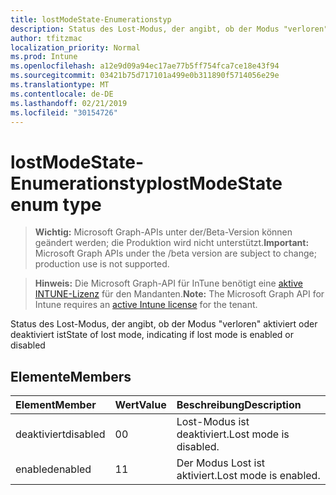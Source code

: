 ```yaml
---
title: lostModeState-Enumerationstyp
description: Status des Lost-Modus, der angibt, ob der Modus "verloren" aktiviert oder deaktiviert ist
author: tfitzmac
localization_priority: Normal
ms.prod: Intune
ms.openlocfilehash: a12e9d09a94ec17ae77b5ff754fca7ce18e43f94
ms.sourcegitcommit: 03421b75d717101a499e0b311890f5714056e29e
ms.translationtype: MT
ms.contentlocale: de-DE
ms.lasthandoff: 02/21/2019
ms.locfileid: "30154726"
---
```

# <a name="lostmodestate-enum-type"></a><span data-ttu-id="7a659-103">lostModeState-Enumerationstyp</span><span class="sxs-lookup"><span data-stu-id="7a659-103">lostModeState enum type</span></span>

> <span data-ttu-id="7a659-104">**Wichtig:** Microsoft Graph-APIs unter der/Beta-Version können geändert werden; die Produktion wird nicht unterstützt.</span><span class="sxs-lookup"><span data-stu-id="7a659-104">**Important:** Microsoft Graph APIs under the /beta version are subject to change; production use is not supported.</span></span>

> <span data-ttu-id="7a659-105">**Hinweis:** Die Microsoft Graph-API für InTune benötigt eine [aktive INTUNE-Lizenz](https://go.microsoft.com/fwlink/?linkid=839381) für den Mandanten.</span><span class="sxs-lookup"><span data-stu-id="7a659-105">**Note:** The Microsoft Graph API for Intune requires an [active Intune license](https://go.microsoft.com/fwlink/?linkid=839381) for the tenant.</span></span>

<span data-ttu-id="7a659-106">Status des Lost-Modus, der angibt, ob der Modus "verloren" aktiviert oder deaktiviert ist</span><span class="sxs-lookup"><span data-stu-id="7a659-106">State of lost mode, indicating if lost mode is enabled or disabled</span></span>

## <a name="members"></a><span data-ttu-id="7a659-107">Elemente</span><span class="sxs-lookup"><span data-stu-id="7a659-107">Members</span></span>
|<span data-ttu-id="7a659-108">Element</span><span class="sxs-lookup"><span data-stu-id="7a659-108">Member</span></span>|<span data-ttu-id="7a659-109">Wert</span><span class="sxs-lookup"><span data-stu-id="7a659-109">Value</span></span>|<span data-ttu-id="7a659-110">Beschreibung</span><span class="sxs-lookup"><span data-stu-id="7a659-110">Description</span></span>|
|:---|:---|:---|
|<span data-ttu-id="7a659-111">deaktiviert</span><span class="sxs-lookup"><span data-stu-id="7a659-111">disabled</span></span>|<span data-ttu-id="7a659-112">0</span><span class="sxs-lookup"><span data-stu-id="7a659-112">0</span></span>|<span data-ttu-id="7a659-113">Lost-Modus ist deaktiviert.</span><span class="sxs-lookup"><span data-stu-id="7a659-113">Lost mode is disabled.</span></span>|
|<span data-ttu-id="7a659-114">enabled</span><span class="sxs-lookup"><span data-stu-id="7a659-114">enabled</span></span>|<span data-ttu-id="7a659-115">1</span><span class="sxs-lookup"><span data-stu-id="7a659-115">1</span></span>|<span data-ttu-id="7a659-116">Der Modus Lost ist aktiviert.</span><span class="sxs-lookup"><span data-stu-id="7a659-116">Lost mode is enabled.</span></span>|




